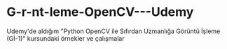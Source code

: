 # G-r-nt-leme-OpenCV---Udemy
Udemy'de aldığım "Python OpenCV ile Sıfırdan Uzmanlığa Görüntü İşleme (Gİ-1)" kursundaki örnekler ve çalışmalar
